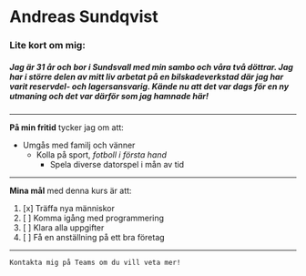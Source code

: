 # Andreas Sundqvist
### Lite kort om mig:  


##### Jag är **31 år** och bor i **Sundsvall** med min sambo och våra två döttrar. Jag har i *större delen av mitt liv* arbetat på en bilskadeverkstad där jag har varit reservdel- och lagersansvarig. Kände nu att det var dags för en **ny utmaning** och det var därför som jag hamnade här!

---  
  
**På min fritid** tycker jag om att:  
*   Umgås med familj och vänner
    *   Kolla på sport, _fotboll i första hand_
        *   Spela diverse datorspel i mån av tid  
  
---

**Mina mål** med denna kurs är att:
1. [x] Träffa nya människor
2. [ ] Komma igång med programmering
3. [ ] Klara alla uppgifter
4. [ ] Få en anställning på ett bra företag

---

    Kontakta mig på Teams om du vill veta mer!



